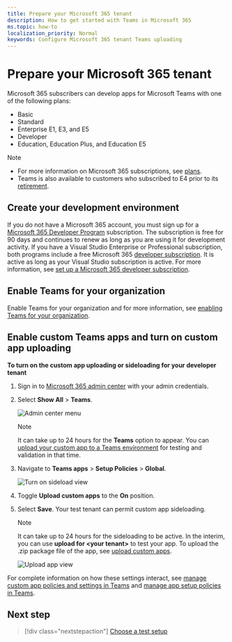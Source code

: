 ```yaml
---
title: Prepare your Microsoft 365 tenant
description: How to get started with Teams in Microsoft 365
ms.topic: how-to
localization_priority: Normal
keywords: Configure Microsoft 365 tenant Teams uploading
---
```


# Prepare your Microsoft 365 tenant

Microsoft 365 subscribers can develop apps for Microsoft Teams with one of the following plans:

* Basic
* Standard
* Enterprise E1, E3, and E5
* Developer
* Education, Education Plus, and Education E5

> [!NOTE]
> * For more information on Microsoft 365 subscriptions, see [plans](https://products.office.com/business/compare-more-office-365-for-business-plans).
> * Teams is also available to customers who subscribed to E4 prior to its [retirement](https://support.office.com//article/important-information-for-office-365-enterprise-e4-customers-f9572348-43a2-43fa-a3d8-3b6c9c042147).

## Create your development environment

If you do not have a Microsoft 365 account, you must sign up for a [Microsoft 365 Developer Program](https://developer.microsoft.com/microsoft-365/dev-program) subscription. The subscription is free for 90 days and continues to renew as long as you are using it for development activity. If you have a Visual Studio Enterprise or Professional subscription, both programs include a free Microsoft 365 [developer subscription](https://aka.ms/MyVisualStudioBenefits). It is active as long as your Visual Studio subscription is active. For more information, see [set up a Microsoft 365 developer subscription](https://docs.microsoft.com/office/developer-program/office-365-developer-program-get-started).

## Enable Teams for your organization

Enable Teams for your organization and for more information, see [enabling Teams for your organization](/microsoftteams/enable-features-office-365).

## Enable custom Teams apps and turn on custom app uploading

**To turn on the custom app uploading or sideloading for your developer tenant**

1. Sign in to [Microsoft 365 admin center](https://admin.microsoft.com/Adminportal/Home?source=applauncher#/homepage#/) with your admin credentials.

2. Select **Show All** > **Teams**.

    ![Admin center menu](~/assets/images/prepare-test-tenant/admin-center.png)

    > [!Note]
    > It can take up to 24 hours for the **Teams** option to appear. You can [upload your custom app to a Teams environment](/microsoftteams/upload-custom-apps#validate) for testing and validation in that time.

3. Navigate to **Teams apps** > **Setup Policies** > **Global**.

   ![Turn on sideload view](~/assets/images/prepare-test-tenant/turn-on-sideload.png)

4. Toggle **Upload custom apps** to the **On** position.

5. Select **Save**. Your test tenant can permit custom app sideloading.

    > [!Note]
    > It can take up to 24 hours for the sideloading to be active. In the interim, you can use **upload for \<your tenant>** to test your app. To upload the .zip package file of the app, see [upload custom apps](/microsoftteams/upload-custom-apps#upload).

    ![Upload app view](~/assets/images/prepare-test-tenant/upload-for-contoso.png)

For complete information on how these settings interact, see [manage custom app policies and settings in Teams](https://docs.microsoft.com/microsoftteams/teams-custom-app-policies-and-settings) and [manage app setup policies in Teams](https://docs.microsoft.com/microsoftteams/teams-app-setup-policies).

## Next step

> [!div class="nextstepaction"] 
> [Choose a test setup](~/concepts/build-and-test/debug.md)


